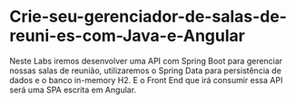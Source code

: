 # Crie-seu-gerenciador-de-salas-de-reuni-es-com-Java-e-Angular
Neste Labs iremos desenvolver uma API com Spring Boot para gerenciar nossas salas de reunião, utilizaremos o Spring Data para persistência de dados e o banco in-memory H2. E o Front End que irá consumir essa API será uma SPA escrita em Angular.
